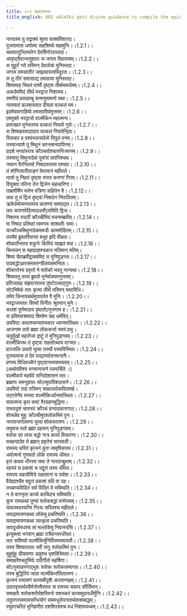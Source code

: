 ```yaml
---
title: ००२ ब्रह्मागमनम्
title_english: 002 vAlmIki gets divine guidance to compile the epic

---
```

<div class="audioEmbed"  caption="श्रीराम-हरिसीताराममूर्ति-घनपाठिभ्यां वचनम्" src="https://archive.org/download/Ramayana-recitation-Sriram-harisItArAmamUrti-Ghanapaati-v2/Kanda_1/Kanda_1_BK-002-Brahma_Aagamanam.mp3"></div>

नारदस्य तु तद्वाक्यं श्रुत्वा वाक्यविशारदः।  
पूजयामास धर्मात्मा सहशिष्यो महामुनिः।।1.2.1।।  
यथावत्पूजितस्तेन देवर्षिर्नारदस्तदा।  
आपृष्ट्वैवाभ्यनुज्ञातः स जगाम विहायसम्।।1.2.2।।  
स मुहूर्तं गते तस्मिन् देवलोकं मुनिस्तदा।  
जगाम तमसातीरं जाह्नव्यास्त्वविदूरतः।।1.2.3।।  
स तु तीरं समासाद्य तमसाया मुनिस्तदा।  
शिष्यमाह स्थितं पार्श्वे दृष्ट्वा तीर्थमकर्दमम्।।1.2.4।।  
अकर्दममिदं तीर्थं भरद्वाज निशामय।  
रमणीयं प्रसन्नाम्बु सन्मनुष्यमनो यथा।।1.2.5।।  
न्यस्यतां कलशस्तात दीयतां वल्कलं मम।  
इदमेवावगाहिष्ये तमसातीर्थमुत्तमम्।।1.2.6।।  
एवमुक्ते भरद्वाजो वाल्मीकेन महात्मना।  
प्रायच्छत मुनेस्तस्य वल्कलं नियतो गुरोः।।1.2.7।।  
स शिष्यहस्तादादाय वल्कलं नियतेन्द्रियः।  
विचचार ह पश्यंस्तत्सर्वतो विपुलं वनम्।।1.2.8।।  
तस्याभ्याशे तु मिथुनं चरन्तमनपायिनम्।  
ददर्श भगवांस्तत्र क्रौञ्चयोश्चारुनिःस्वनम्।।1.2.9।।  
तस्मात्तु मिथुनादेकं पुमांसं पापनिश्चयः।  
जघान वैरनिलयो निषादस्तस्य पश्यतः।।1.2.10।।  
तं शोणितपरीताङ्गं वेष्टमानं महीतले।  
भार्या तु निहतं दृष्ट्वा रुराव करुणां गिरम्।।1.2.11।।  
वियुक्ता पतिना तेन द्विजेन सहचारिणा।  
ताम्रशीर्षेण मत्तेन पत्रिणा सहितेन वै।।1.2.12।।  
तथा तु तं द्विजं दृष्ट्वां निषादेन निपातितम्।  
ऋषेर्धर्मात्मनस्तस्य कारुण्यं समपद्यत।।1.2.13।।  
ततः करुणवेदित्वादधर्मोऽयमिति द्विजः।  
निशाम्य रुदतीं क्रौञ्चीमिदं वचनमब्रवीत्।।1.2.14।।  
मा निषाद प्रतिष्ठां त्वमगमः शाश्वतीः समाः।  
यत्क्रौञ्चमिथुनादेकमवधीः काममोहितम्।।1.2.15।।  
तस्यैवं ब्रुवतश्चिन्ता बभूव हृदि वीक्षतः।  
शोकार्तेनास्य शकुनेः किमिदं व्याहृतं मया।।1.2.16।।  
चिन्तयन् स महाप्राज्ञश्चकार मतिमान् मतिम्।  
शिष्यं चैवाब्रवीद्वाक्यमिदं स मुनिपुङ्गवः।।1.2.17।।  
पादबद्धोऽक्षरसमस्तन्त्रीलयसमन्वितः।  
शोकार्त्तस्य प्रवृत्तो मे श्लोको भवतु नान्यथा।।1.2.18।।  
शिष्यस्तु तस्य ब्रुवतो मुनेर्वाक्यमनुत्तमम्।  
प्रतिजग्राह संहृष्टस्तस्य तुष्टोऽभवद्गुरुः।।1.2.19।।  
सोऽभिषेकं ततः कृत्वा तीर्थे तस्मिन् यथाविधि।  
तमेव चिन्तयन्नर्थमुपावर्तत वै मुनिः।।1.2.20।।  
भरद्वाजस्ततः शिष्यो विनीतः श्रुतवान् मुनेः।  
कलशं पूर्णमादाय पृष्ठतोऽनुजगाम ह।।1.2.21।।  
स प्रविश्याश्रमपदं शिष्येण सह धर्मवित्।  
उपविष्टः कथाश्चान्याश्चकार ध्यानमास्थितः।।1.2.22।।  
आजगाम ततो ब्रह्मा लोककर्त्ता स्वयं प्रभुः।  
चतुर्मुखो महातेजा द्रष्टुं तं मुनिपुङ्गवम्।।1.2.23।।  
वाल्मीकिरथ तं दृष्ट्वा सहसोत्थाय वाग्यतः।  
प्राञ्जलिः प्रयतो भूत्वा तस्थौ परमविस्मितः।।1.2.24।।  
पूजयामास तं देवं पाद्यार्घ्यासनवन्दनैः।  
प्रणम्य विधिवच्चैनं पृष्ट्वानामयमव्ययम्।।1.2.25।।  
(अथोपविश्य भगवानासने परमार्चिते ।)  
वाल्मीकये महर्षये सन्दिदेशासनं ततः।  
ब्रह्मणा समनुज्ञातः सोऽप्युपाविशदासने।।1.2.26।।  
उपविष्टे तदा तस्मिन् साक्षाल्लोकपितामहे।  
तद्गतेनैव मनसा वाल्मीकिर्ध्यानमास्थितः।।1.2.27।।  
पापात्मना कृतं कष्टं वैरग्रहणबुद्धिना।  
यस्तादृशं चारुरवं क्रौञ्चं हन्यादकारणात्।।1.2.28।।  
शोचन्नेव मुहुः क्रौञ्चीमुपश्लोकमिमं पुनः।  
जगावन्तर्गतमना भूत्वा शोकपरायणः।।1.2.29।।  
तमुवाच ततो ब्रह्मा प्रहसन् मुनिपुङ्गवम्।  
श्लोक एव त्वया बद्धो नात्र कार्या विचारणा।।1.2.30।।  
मच्छन्दादेव ते ब्रह्मन् प्रवृत्तेयं सरस्वती।  
रामस्य चरितं कृत्स्नं कुरु त्वमृषिसत्तम।।1.2.31।।  
धर्मात्मनो गुणवतो लोके रामस्य धीमतः।  
वृत्तं कथय धीरस्य यथा ते नारदाच्छ्रुतम्।।1.2.32।।  
रहस्यं च प्रकाशं च यद्वृत्तं तस्य धीमतः।  
रामस्य सहसौमित्रे राक्षसानां च सर्वशः।।1.2.33।।  
वैदेह्याश्चैव यद्वृत्तं प्रकाशं यदि वा रहः।  
तच्चाप्यविदितं सर्वं विदितं ते भविष्यति।।1.2.34।।  
न ते वागनृता काव्ये काचिदत्र भविष्यति।  
कुरु रामकथां पुण्यां श्लोकबद्धां मनोरमाम्।।1.2.35।।  
यावत्स्थास्यन्ति गिरयः सरितश्च महीतले।  
तावद्रामायणकथा लोकेषु प्रचरिष्यति।।1.2.36।।  
यावद्रामायणकथा त्वत्कृता प्रचरिष्यति।  
तावदूर्ध्वमधश्च त्वं मल्लोकेषु निवत्स्यसि।।1.2.37।।  
इत्युक्त्वा भगवान् ब्रह्मा तत्रैवान्तरधीयत।  
ततः सशिष्यो वाल्मीकिर्मुनिर्विस्मयमाययौ।।1.2.38।।  
तस्य शिष्यास्ततः सर्वे जगुः श्लोकमिमं पुनः।  
मुहुर्मुहुः प्रीयमाणाः प्राहुश्च भृशविस्मिताः।।1.2.39।।  
समाक्षरैश्चतुर्भिर्यः पादैर्गीतो महर्षिणा।  
सोऽनुव्याहरणाद्भूयः श्लोकः श्लोकत्वमागतः।।1.2.40।।  
तस्य बुद्धिरियं जाता वाल्मीकेर्भावितात्मनः।  
कृत्स्नं रामायणं काव्यमीदृशैः करवाण्यहम्।।1.2.41।।  
उदारवृत्तार्थपदैर्मनोरमैस्ततः स रामस्य चकार कीर्तिमान्।  
समाक्षरैः श्लोकशतैर्यशस्विनो यशस्करं काव्यमुदारधीर्मुनिः।।1.2.42।।  
तदुपगतसमाससन्धियोगं सममधुरोपनतार्थवाक्यबद्धम्।  
रघुवरचरितं मुनिप्रणीतं दशशिरसश्च वधं निशामयध्वम्।।1.2.43।।  